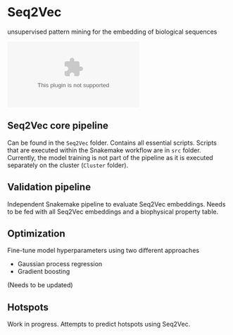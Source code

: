 # Seq2Vec
unsupervised pattern mining for the embedding of biological sequences

![](Seq2Ved_detailed.ps)

## Seq2Vec core pipeline
Can be found in the `Seq2Vec` folder. Contains all essential scripts. Scripts that are executed within the Snakemake workflow are in `src` folder.  
Currently, the model training is not part of the pipeline as it is executed separately on the cluster (`Cluster` folder).

## Validation pipeline
Independent Snakemake pipeline to evaluate Seq2Vec embeddings. Needs to be fed with all Seq2Vec embeddings and a biophysical property table.

## Optimization
Fine-tune model hyperparameters using two different approaches
* Gaussian process regression
* Gradient boosting

(Needs to be updated)

## Hotspots ##
Work in progress. Attempts to predict hotspots using Seq2Vec.
